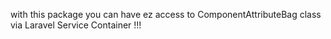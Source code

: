 with this package you can have ez access to ComponentAttributeBag class via Laravel Service Container !!!
